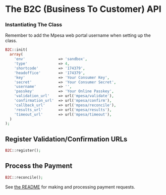 # The B2C (Business To Customer) API

### Instantiating The Class

Remember to add the Mpesa web portal username when setting up the class. 

````php
B2C::init(
  array(
    'env'               => 'sandbox',
    'type'              => 4,
    'shortcode'         => '174379',
    'headoffice'        => '174379',
    'key'               => 'Your Consumer Key',
    'secret'            => 'Your Consumer Secret',
    'username'          => '',
    'passkey'           => 'Your Online Passkey',
    'validation_url'    => url('mpesa/validate'),
    'confirmation_url'  => url('mpesa/confirm'),
    'callback_url'      => url('mpesa/reconcile'),
    'results_url'       => url('mpesa/results'),
    'timeout_url'       => url('mpesa/timeout'),
  )
);
````

## Register Validation/Confirmation URLs
```php
B2C::register();
```

## Process the Payment
```php
B2C::reconcile();
```

See [the README](README.md) for making and processing payment requests.
